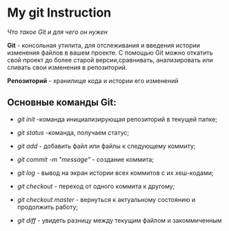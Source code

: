 # My git Instruction
_Что такое Git и для чего он нужен_

**Git** - консольная утилита, для отслеживания и введения истории изменения файлов в вашем проекте.
С помощью Git можно откатить свой проект до более старой версии,сравнивать, анализировать или сливать свои изменения в репозиторий.

**Репозиторий** - хранилище кода и истории его изменений

## Основные команды Git:




* *git init* -команда инициализирующая репозиторий в текущей папке;

* *git status* -команда, получаем статус;

* *git add* - добавить файл или файлы к следующему коммиту;

* *git commit -m "message"* - создание коммита;

* *git log* - вывод на экран истории всех коммитов с их хеш-кодами;

* *git checkout* - переход от одного коммита к другому;

* *git checkout master* -  вернуться к актуальному состоянию и продолжить работу;

* *git diff* - увидеть разницу между текущим файлом и закоммиченным
